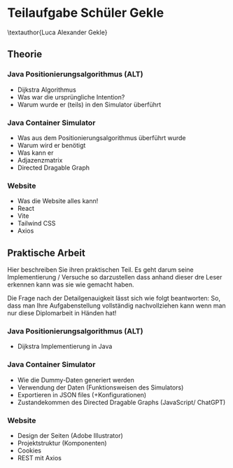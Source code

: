 # Teilaufgabe Schüler Gekle

\textauthor{Luca Alexander Gekle}

## Theorie

### Java Positionierungsalgorithmus (ALT)

- Dijkstra Algorithmus
- Was war die ursprüngliche Intention?
- Warum wurde er (teils) in den Simulator überführt

### Java Container Simulator

- Was aus dem Positionierungsalgorithmus überführt wurde
- Warum wird er benötigt
- Was kann er
- Adjazenzmatrix
- Directed Dragable Graph

### Website

- Was die Website alles kann!
- React
- Vite
- Tailwind CSS
- Axios

## Praktische Arbeit

Hier beschreiben Sie ihren praktischen Teil. Es geht darum seine Implementierung / Versuche so darzustellen dass anhand dieser dre Leser erkennen kann was sie wie gemacht haben.

Die Frage nach der Detailgenauigkeit lässt sich wie folgt beantworten: So, dass man Ihre Aufgabenstellung vollständig  nachvollziehen kann wenn man nur diese Diplomarbeit in Händen hat!

### Java Positionierungsalgorithmus (ALT)

- Dijkstra Implementierung in Java

### Java Container Simulator

- Wie die Dummy-Daten generiert werden
- Verwendung der Daten (Funktionsweisen des Simulators)
- Exportieren in JSON files (+Konfigurationen)
- Zustandekommen des Directed Dragable Graphs (JavaScript/ ChatGPT)

### Website

- Design der Seiten (Adobe Illustrator)
- Projektstruktur (Komponenten)
- Cookies
- REST mit Axios
